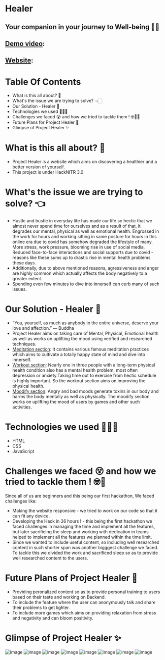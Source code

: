 # Healer
## Your companion in your journey to Well-being 🤝🏻
## [Demo video](https://www.youtube.com/watch?v=5BZnPM5C1Z8): 
## [Website](https://drishty06.github.io/Healer/index.html): 
# Table Of Contents
* What is this all about? 👀
* What's the issue we are trying to solve? 👈🏻
* Our Solution - Healer 🚀
* Technologies we used 👩🏻‍💻
* Challenges we faced 😵 and how we tried to tackle them ! 🤓💪🏻
* Future Plans for Project Healer 📝
* Glimpse of Project Healer ✨


# What is this all about? 👀
* Project Healer is a website which aims on discovering a healthier and a better version of yourself. 
* This project is under HackNITR 3.0

# What's the issue we are trying to solve? 👈
* Hustle and bustle in everyday life has made our life so hectic that we almost never spend time for ourselves and as a result of that, it degrades our mental, physical as well as emotional health. Engrossed in the work for hours and working sitting in same posture for hours in this online era due to covid has somehow degraded the lifestyle of many. More stress, work pressure, blooming rise in use of social media, Reduced face-to-face interactions and social supports due to covid - reasons like these sums up to drastic rise in mental health problems these days.
* Additionally, due to above mentioned reasons, agressiveness and anger are highly common which actually affects the body negatively to a greater extent.
* Spending even few minutes to dive into innerself can curb many of such issues.

# Our Solution - Healer 🚀
* “You, yourself, as much as anybody in the entire universe, deserve your love and affection.” — Buddha
* Project Healer aims on taking care of Mental, Physical, Emotional health as well as works on uplifting the mood using verified and researched techniques.
* [Meditation section](https://drishty06.github.io/Healer/Meditation/landing%20page/meditation.html): It contains various famous meditation practices which aims to cultivate a totally happy state of mind and dive into innerself. 
* [Workout section](https://drishty06.github.io/Healer/workout/workout.html): Nearly one in three people with a long-term physical health condition also has a mental health problem, most often depression or anxiety.Taking time out to exercise from hectic schedule is highly important. So the workout section aims on improving the physical health.
* [Moodify section](url): Angry and bad moods generate toxins in our body and harms the body mentally as well as physically. The moodify section works on uplifting the mood of users by games and other such activities.

# Technologies we used 👩🏻‍💻
* HTML
* CSS
* JavaScript

# Challenges we faced 😵 and how we tried to tackle them ! 🤓💪
Since all of us are beginners and this being our first hackathon, We faced challenges like:
* Making the website responsive - we tried to work on our code so that it can fit any device.
* Developing the Hack in 36 hours ! - this being the first hackathon we faced challenges in managing the time and implement all the features, but later sacrificing the sleep and working with dedication in teams helped to implement all the features we planned within the time limit.
* Since we wanted to include useful content, so including well researched content in such shorter span was another bigggest challenge we faced. To tackle this we divided the work and sacrificed sleep so as to provide well researched content to the users.

# Future Plans of Project Healer 📝
* Providing peronalized content so as to provide personal training to users based on their taste and working on Backend.
* To include the feature where the user can anonymously talk and share their problems to get lighter.
* To include more games which aims on providing relaxation from stress and negativity and can bloom positivity.


# Glimpse of Project Healer ✨
![image](https://user-images.githubusercontent.com/77919644/139528653-7c2ac46d-7ba8-40ab-8d2b-2ffdf9f8d437.png)
![image](https://user-images.githubusercontent.com/77919644/139528739-3d8119a2-e59a-4060-a146-833f6b7fa9d2.png)
![image](https://user-images.githubusercontent.com/77919644/139528776-8ba1716f-f99a-4f4c-a03f-52b0438b30d0.png)
![image](https://user-images.githubusercontent.com/77919644/139528855-3defd512-dc13-4ecf-87b9-39fba27a41b8.png)
![image](https://user-images.githubusercontent.com/77919644/139528901-d5fab1d0-9409-45cb-9447-2a1b50484c8f.png)
![image](https://user-images.githubusercontent.com/77919644/139530522-d0834b72-6f8b-4fa9-b1d4-93b9c185aa93.png)
![image](https://user-images.githubusercontent.com/77919644/139530570-9f14566d-3521-4cee-b056-f3d3625278d0.png)
![image](https://user-images.githubusercontent.com/77919644/139530591-1fa9220c-4e06-4f51-86a0-47e08334dd5f.png)


